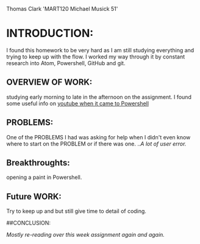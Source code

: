 Thomas Clark 'MART120 Michael Musick 51'

# INTRODUCTION:

I found this homework to be very hard as I am still studying everything and trying to keep up with the flow. I worked my way through it by constant research into Atom, Powershell, GitHub and git.

## OVERVIEW OF WORK:

studying early morning to late in the afternoon on the assignment. I found some useful info on [youtube when it came to Powershell](https://www.youtube.com/watch?v=IHrGresKu2w&t=974s)

## PROBLEMS:

One of the PROBLEMS I had was asking for help when I didn't even know where to start on the PROBLEM or if there was one. ..*A lot of user error.*

## Breakthroughts:

opening a paint in Powershell.

## Future WORK:

Try to keep up and but still give time to detail of coding.

##CONCLUSION:

*Mostly re-reading over this week assignment again and again.*
